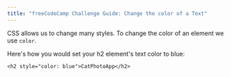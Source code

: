 ```yaml
---
title: "freeCodeCamp Challenge Guide: Change the color of a Text"
---
```


CSS allows us to change many styles. To change the color of an element we use `color`.

Here's how you would set your h2 element's text color to blue:

    <h2 style="color: blue">CatPhotoApp</h2>
